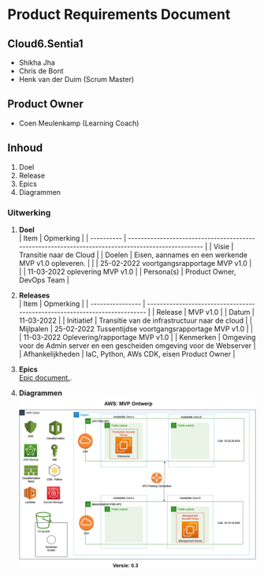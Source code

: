 # Product Requirements Document
## Cloud6.Sentia1
- Shikha Jha
- Chris de Bont
- Henk van der Duim (Scrum Master)

## Product Owner
- Coen Meulenkamp (Learning Coach)

## Inhoud
1. Doel
2. Release
3. Epics
4. Diagrammen

### Uitwerking
1. **Doel**  
   | Item       | Opmerking                                                                                          |
   | ---------- | -------------------------------------------------------------------------------------------------- |
   | Visie      | Transitie naar de Cloud                                                             |
   | Doelen     | Eisen, aannames en een werkende MVP v1.0 opleveren. |
   |            | 25-02-2022 voortgangsrapportage MVP v1.0                                                      |
   |            | 11-03-2022 oplevering MVP v1.0                                                                |
   | Persona(s) | Product Owner, DevOps Team                                                                         |

2. **Releases**  
   | Item             | Opmerking                                                                  |
   | ---------------- | -------------------------------------------------------------------------- |
   | Release          | MVP v1.0                                                                   |
   | Datum            | 11-03-2022                                                                 |
   | Initiatief       | Transitie van de infrastructuur naar de cloud                              |
   | Mijlpalen        | 25-02-2022 Tussentijdse voortgangsrapportage MVP v1.0                      |
   |                  | 11-03-2022 Oplevering/rapportage MVP v1.0                                  |
   | Kenmerken        | Omgeving voor de Admin server en een gescheiden omgeving voor de Webserver |
   | Afhankelijkheden | IaC, Python, AWs CDK, eisen Product Owner                                  |
  
3. **Epics**  
   [Epic document.](../Project/Epic%20Document.md).
  
4. **Diagrammen**  
![awsdiagram](../00_includes/Cloud6Sentia1_diagram_0_5.drawio.png)  


